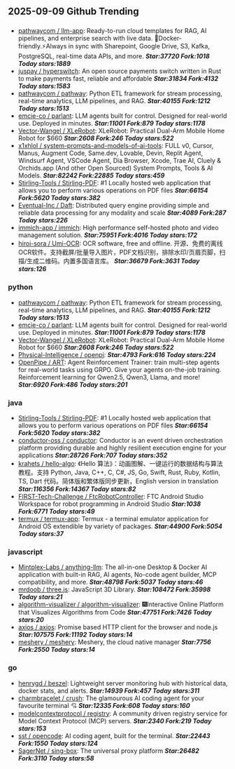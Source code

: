 ## 2025-09-09 Github Trending

### 
* [pathwaycom / llm-app](https://github.com/pathwaycom/llm-app): Ready-to-run cloud templates for RAG, AI pipelines, and enterprise search with live data. 🐳Docker-friendly.⚡Always in sync with Sharepoint, Google Drive, S3, Kafka, PostgreSQL, real-time data APIs, and more. ***Star:37720 Fork:1018 Today stars:1889***
* [juspay / hyperswitch](https://github.com/juspay/hyperswitch): An open source payments switch written in Rust to make payments fast, reliable and affordable ***Star:31834 Fork:4132 Today stars:1583***
* [pathwaycom / pathway](https://github.com/pathwaycom/pathway): Python ETL framework for stream processing, real-time analytics, LLM pipelines, and RAG. ***Star:40155 Fork:1212 Today stars:1513***
* [emcie-co / parlant](https://github.com/emcie-co/parlant): LLM agents built for control. Designed for real-world use. Deployed in minutes. ***Star:11001 Fork:879 Today stars:1178***
* [Vector-Wangel / XLeRobot](https://github.com/Vector-Wangel/XLeRobot): XLeRobot: Practical Dual-Arm Mobile Home Robot for $660 ***Star:2608 Fork:246 Today stars:522***
* [x1xhlol / system-prompts-and-models-of-ai-tools](https://github.com/x1xhlol/system-prompts-and-models-of-ai-tools): FULL v0, Cursor, Manus, Augment Code, Same.dev, Lovable, Devin, Replit Agent, Windsurf Agent, VSCode Agent, Dia Browser, Xcode, Trae AI, Cluely & Orchids.app (And other Open Sourced) System Prompts, Tools & AI Models. ***Star:82242 Fork:22885 Today stars:459***
* [Stirling-Tools / Stirling-PDF](https://github.com/Stirling-Tools/Stirling-PDF): #1 Locally hosted web application that allows you to perform various operations on PDF files ***Star:66154 Fork:5620 Today stars:382***
* [Eventual-Inc / Daft](https://github.com/Eventual-Inc/Daft): Distributed query engine providing simple and reliable data processing for any modality and scale ***Star:4089 Fork:287 Today stars:226***
* [immich-app / immich](https://github.com/immich-app/immich): High performance self-hosted photo and video management solution. ***Star:75951 Fork:4016 Today stars:172***
* [hiroi-sora / Umi-OCR](https://github.com/hiroi-sora/Umi-OCR): OCR software, free and offline. 开源、免费的离线OCR软件。支持截屏/批量导入图片，PDF文档识别，排除水印/页眉页脚，扫描/生成二维码。内置多国语言库。 ***Star:36679 Fork:3631 Today stars:126***

### python
* [pathwaycom / pathway](https://github.com/pathwaycom/pathway): Python ETL framework for stream processing, real-time analytics, LLM pipelines, and RAG. ***Star:40155 Fork:1212 Today stars:1513***
* [emcie-co / parlant](https://github.com/emcie-co/parlant): LLM agents built for control. Designed for real-world use. Deployed in minutes. ***Star:11001 Fork:879 Today stars:1178***
* [Vector-Wangel / XLeRobot](https://github.com/Vector-Wangel/XLeRobot): XLeRobot: Practical Dual-Arm Mobile Home Robot for $660 ***Star:2608 Fork:246 Today stars:522***
* [Physical-Intelligence / openpi](https://github.com/Physical-Intelligence/openpi):  ***Star:4793 Fork:616 Today stars:224***
* [OpenPipe / ART](https://github.com/OpenPipe/ART): Agent Reinforcement Trainer: train multi-step agents for real-world tasks using GRPO. Give your agents on-the-job training. Reinforcement learning for Qwen2.5, Qwen3, Llama, and more! ***Star:6920 Fork:486 Today stars:201***

### java
* [Stirling-Tools / Stirling-PDF](https://github.com/Stirling-Tools/Stirling-PDF): #1 Locally hosted web application that allows you to perform various operations on PDF files ***Star:66154 Fork:5620 Today stars:382***
* [conductor-oss / conductor](https://github.com/conductor-oss/conductor): Conductor is an event driven orchestration platform providing durable and highly resilient execution engine for your applications ***Star:28726 Fork:707 Today stars:352***
* [krahets / hello-algo](https://github.com/krahets/hello-algo): 《Hello 算法》：动画图解、一键运行的数据结构与算法教程。支持 Python, Java, C++, C, C#, JS, Go, Swift, Rust, Ruby, Kotlin, TS, Dart 代码。简体版和繁体版同步更新，English version in translation ***Star:116356 Fork:14367 Today stars:82***
* [FIRST-Tech-Challenge / FtcRobotController](https://github.com/FIRST-Tech-Challenge/FtcRobotController): FTC Android Studio Workspace for robot programming in Android Studio ***Star:1038 Fork:6771 Today stars:49***
* [termux / termux-app](https://github.com/termux/termux-app): Termux - a terminal emulator application for Android OS extendible by variety of packages. ***Star:44900 Fork:5054 Today stars:37***

### javascript
* [Mintplex-Labs / anything-llm](https://github.com/Mintplex-Labs/anything-llm): The all-in-one Desktop & Docker AI application with built-in RAG, AI agents, No-code agent builder, MCP compatibility, and more. ***Star:48798 Fork:5037 Today stars:46***
* [mrdoob / three.js](https://github.com/mrdoob/three.js): JavaScript 3D Library. ***Star:108472 Fork:35998 Today stars:21***
* [algorithm-visualizer / algorithm-visualizer](https://github.com/algorithm-visualizer/algorithm-visualizer): 🎆Interactive Online Platform that Visualizes Algorithms from Code ***Star:47751 Fork:7426 Today stars:20***
* [axios / axios](https://github.com/axios/axios): Promise based HTTP client for the browser and node.js ***Star:107575 Fork:11192 Today stars:14***
* [meshery / meshery](https://github.com/meshery/meshery): Meshery, the cloud native manager ***Star:7756 Fork:2550 Today stars:14***

### go
* [henrygd / beszel](https://github.com/henrygd/beszel): Lightweight server monitoring hub with historical data, docker stats, and alerts. ***Star:14939 Fork:457 Today stars:311***
* [charmbracelet / crush](https://github.com/charmbracelet/crush): The glamourous AI coding agent for your favourite terminal 💘 ***Star:12335 Fork:608 Today stars:160***
* [modelcontextprotocol / registry](https://github.com/modelcontextprotocol/registry): A community driven registry service for Model Context Protocol (MCP) servers. ***Star:2340 Fork:219 Today stars:153***
* [sst / opencode](https://github.com/sst/opencode): AI coding agent, built for the terminal. ***Star:22443 Fork:1550 Today stars:124***
* [SagerNet / sing-box](https://github.com/SagerNet/sing-box): The universal proxy platform ***Star:26482 Fork:3110 Today stars:58***
